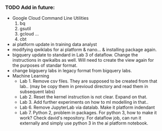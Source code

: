 ### TODO Add in future: 
- Google Cloud Command Line Utilities
    1. bq
    2. gsutil
    3. gcloud ...
    4. cbt
- ai platform update in training data analyst
- modifying qwiklabs for ai platform & nano... & installing package again. 
- bigquery update to standard in Lab 3 of dataflow. Change the instructions in qwikalbs as well. Will need to create the view again for the purposes of standar format. 
- change bigquery labs in legacy format from bigquery labs. 
- Machine Learning
    - Lab 1. Remove csv files. They are supposed to be created from that lab.. (may be copy them in previoud directory and read them in subsequent labs)
    - Lab 2. Reset the kernel instruction is not clear. Expand on that. 
    - Lab 3. Add further experiments on how to ml modelling in that.. 
    - Lab 6. Remove JupyterLab via datalab. Make it platform indendant
    - Lab 7. Python 2, problem in packages. For python 3, how to make it work? Check david's repository. For dataflow job, can run it externally and simply use python 3 in the ai platform notebook.
